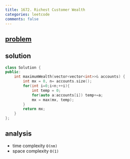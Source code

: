 ```yaml
---
title: 1672. Richest Customer Wealth
categories: leetcode
comments: false
---
```



## [problem](https://leetcode.com/problems/richest-customer-wealth/)


## solution
```c++
class Solution {
public:
    int maximumWealth(vector<vector<int>>& accounts) {
        int mx = 0, n= accounts.size();
        for(int i=0;i<n;++i){
            int temp = 0;
            for(auto a:accounts[i]) temp+=a;
            mx = max(mx, temp);
        }
        return mx;
    }
};
```

## analysis
- time complexity `O(nm)`
- space complexity `O(1)`
